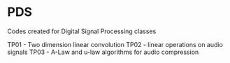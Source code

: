 # PDS
Codes created for Digital Signal Processing classes

TP01 - Two dimension linear convolution 
TP02 - linear operations on audio signals
TP03 - A-Law and u-law algorithms for audio compression
